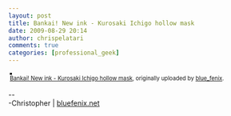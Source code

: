 ```yaml
---
layout: post
title: Bankai! New ink - Kurosaki Ichigo hollow mask
date: 2009-08-29 20:14
author: chrispelatari
comments: true
categories: [professional_geek]
---
```


<div style="text-align:left;padding:3px;">
<a href="http://www.flickr.com/photos/blue_fenix/3869383488/" title="photo sharing"><img src="http://farm4.static.flickr.com/3487/3869383488_bfe017b555.jpg" style="border:solid 2px #000000;" alt="" /></a>
<br />
<span style="font-size:.8em;margin-top:0;"><a href="http://www.flickr.com/photos/blue_fenix/3869383488/">Bankai! New ink - Kurosaki Ichigo hollow mask</a>, originally uploaded by <a href="http://www.flickr.com/people/blue_fenix/">blue_fenix</a>.</span>
</div>
<p>
--<br />
-Christopher | <a href="http://bluefenix.net" rel="nofollow">bluefenix.net</a>
</p>
